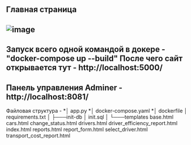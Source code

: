 Главная страница 
-------------------------------------------------------------------------------------------------------------
![image](https://github.com/user-attachments/assets/165a0189-c59f-4572-8de7-dda6519cd219)
-------------------------------------------------------------------------------------------------------------
Запуск всего одной командой в докере - "docker-compose up --build"
После чего сайт открывается тут - http://localhost:5000/
-------------------------------------------------------------------------------------------------------------
Панель управления Adminer -  http://localhost:8081/
-------------------------------------------------------------------------------------------------------------
Файловая структура -
*│   app.py
 *│   docker-compose.yaml
  *│   dockerfile
│   requirements.txt
│
├───init-db
│       init.sql
│
└───templates
        base.html
        cars.html
        change_status.html
        drivers.html
        driver_efficiency_report.html
        index.html
        reports.html
        report_form.html
        select_driver.html
        transport_cost_report.html

